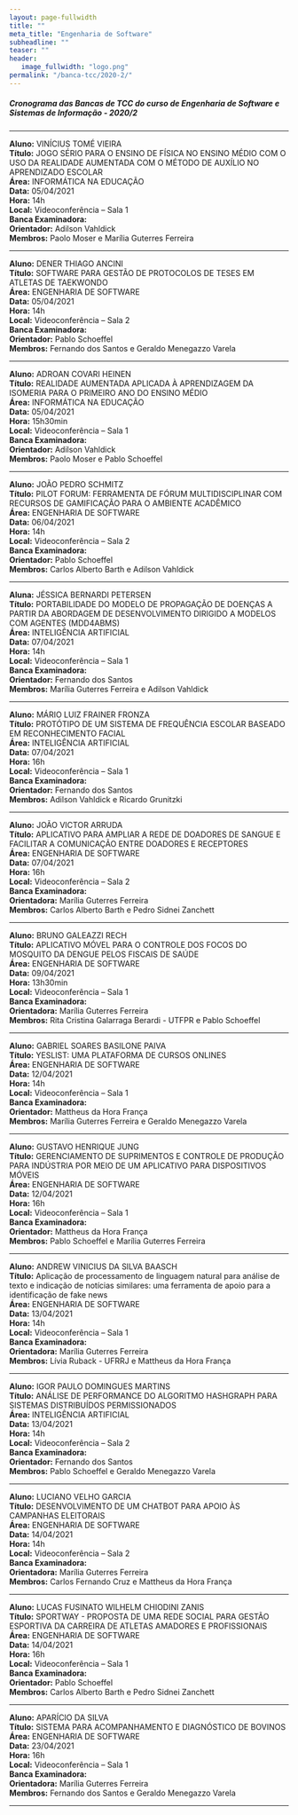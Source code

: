 ```yaml
---
layout: page-fullwidth
title: ""
meta_title: "Engenharia de Software"
subheadline: ""
teaser: ""
header:
   image_fullwidth: "logo.png"
permalink: "/banca-tcc/2020-2/"
---
```


##### **Cronograma das Bancas de TCC do curso de Engenharia de Software e Sistemas de Informação - 2020/2**

<hr>

**Aluno:** VINÍCIUS TOMÉ VIEIRA
<br>
**Título:** JOGO SÉRIO PARA O ENSINO DE FÍSICA NO ENSINO MÉDIO COM O USO DA  REALIDADE AUMENTADA COM O MÉTODO DE AUXÍLIO NO APRENDIZADO ESCOLAR
<br>
**Área:** INFORMÁTICA NA EDUCAÇÃO
<br>
**Data:** 05/04/2021
<br>
**Hora:** 14h
<br>
**Local:** Videoconferência – Sala 1
<br>
**Banca Examinadora:**
<br>
**Orientador:** Adilson Vahldick
<br>
**Membros:** Paolo Moser e Marília Guterres Ferreira

<hr>

**Aluno:** DENER THIAGO ANCINI
<br>
**Título:** SOFTWARE PARA GESTÃO DE PROTOCOLOS DE TESES EM ATLETAS DE TAEKWONDO
<br>
**Área:** ENGENHARIA DE SOFTWARE
<br>
**Data:** 05/04/2021
<br>
**Hora:** 14h
<br>
**Local:** Videoconferência – Sala 2
<br>
**Banca Examinadora:**
<br>
**Orientador:** Pablo Schoeffel
<br>
**Membros:** Fernando dos Santos e Geraldo Menegazzo Varela

<hr>

**Aluno:** ADROAN COVARI HEINEN
<br>
**Título:** REALIDADE AUMENTADA APLICADA À APRENDIZAGEM DA ISOMERIA PARA  O PRIMEIRO ANO DO ENSINO MÉDIO
<br>
**Área:** INFORMÁTICA NA EDUCAÇÃO
<br>
**Data:** 05/04/2021
<br>
**Hora:** 15h30min
<br>
**Local:** Videoconferência – Sala 1
<br>
**Banca Examinadora:**
<br>
**Orientador:** Adilson Vahldick
<br>
**Membros:** Paolo Moser e Pablo Schoeffel

<hr>

**Aluno:** JOÃO PEDRO SCHMITZ
<br>
**Título:** PILOT FORUM: FERRAMENTA DE FÓRUM MULTIDISCIPLINAR  COM RECURSOS DE GAMIFICAÇÃO PARA O AMBIENTE ACADÊMICO
<br>
**Área:** ENGENHARIA DE SOFTWARE
<br>
**Data:** 06/04/2021
<br>
**Hora:** 14h
<br>
**Local:** Videoconferência – Sala 2
<br>
**Banca Examinadora:**
<br>
**Orientador:** Pablo Schoeffel
<br>
**Membros:** Carlos Alberto Barth e Adilson Vahldick    

<hr>

**Aluna:** JÉSSICA BERNARDI PETERSEN
<br>
**Título:** PORTABILIDADE DO MODELO DE PROPAGAÇÃO DE DOENÇAS A PARTIR DA  ABORDAGEM DE DESENVOLVIMENTO DIRIGIDO A MODELOS COM AGENTES (MDD4ABMS)
<br>
**Área:** INTELIGÊNCIA ARTIFICIAL
<br>
**Data:** 07/04/2021
<br>
**Hora:** 14h
<br>
**Local:** Videoconferência – Sala 1
<br>
**Banca Examinadora:**
<br>
**Orientador:** Fernando dos Santos
<br>
**Membros:** Marília Guterres Ferreira e Adilson Vahldick   

<hr>

**Aluno:** MÁRIO LUIZ FRAINER FRONZA
<br>
**Título:** PROTÓTIPO DE UM SISTEMA DE FREQUÊNCIA ESCOLAR BASEADO EM RECONHECIMENTO FACIAL
<br>
**Área:** INTELIGÊNCIA ARTIFICIAL
<br>
**Data:** 07/04/2021
<br>
**Hora:** 16h
<br>
**Local:** Videoconferência – Sala 1
<br>
**Banca Examinadora:**
<br>
**Orientador:** Fernando dos Santos
<br>
**Membros:** Adilson Vahldick e Ricardo Grunitzki     

<hr>

**Aluno:** JOÃO VICTOR ARRUDA
<br>
**Título:** APLICATIVO PARA AMPLIAR A REDE DE DOADORES DE SANGUE E FACILITAR A COMUNICAÇÃO ENTRE DOADORES E RECEPTORES
<br>
**Área:** ENGENHARIA DE SOFTWARE
<br>
**Data:** 07/04/2021
<br>
**Hora:** 16h
<br>
**Local:** Videoconferência – Sala 2
<br>
**Banca Examinadora:**
<br>
**Orientadora:** Marília Guterres Ferreira
<br>
**Membros:** Carlos Alberto Barth e Pedro Sidnei Zanchett   

<hr>


**Aluno:** BRUNO GALEAZZI RECH
<br>
**Título:** APLICATIVO MÓVEL PARA O CONTROLE DOS FOCOS DO MOSQUITO DA DENGUE PELOS FISCAIS DE SAÚDE
<br>
**Área:** ENGENHARIA DE SOFTWARE
<br>
**Data:** 09/04/2021
<br>
**Hora:** 13h30min
<br>
**Local:** Videoconferência – Sala 1
<br>
**Banca Examinadora:**
<br>
**Orientadora:** Marília Guterres Ferreira
<br>
**Membros:** Rita Cristina Galarraga Berardi - UTFPR e Pablo Schoeffel

<hr>

**Aluno:** GABRIEL SOARES BASILONE PAIVA
<br>
**Título:** YESLIST: UMA PLATAFORMA DE CURSOS ONLINES
<br>
**Área:** ENGENHARIA DE SOFTWARE
<br>
**Data:** 12/04/2021
<br>
**Hora:** 14h
<br>
**Local:** Videoconferência – Sala 1
<br>
**Banca Examinadora:**
<br>
**Orientador:** Mattheus da Hora França
<br>
**Membros:** Marília Guterres Ferreira e Geraldo Menegazzo Varela   

<hr>

**Aluno:** GUSTAVO HENRIQUE JUNG
<br>
**Título:** GERENCIAMENTO DE SUPRIMENTOS E CONTROLE DE PRODUÇÃO PARA INDÚSTRIA POR MEIO DE UM APLICATIVO PARA DISPOSITIVOS MÓVEIS
<br>
**Área:** ENGENHARIA DE SOFTWARE
<br>
**Data:** 12/04/2021
<br>
**Hora:** 16h
<br>
**Local:** Videoconferência – Sala 1
<br>
**Banca Examinadora:**
<br>
**Orientador:** Mattheus da Hora França
<br>
**Membros:** Pablo Schoeffel e Marília Guterres Ferreira 

<hr>

**Aluno:** ANDREW VINICIUS DA SILVA BAASCH
<br>
**Título:** Aplicação de processamento de linguagem natural para análise de texto e indicação de notícias similares: uma ferramenta de apoio para a identificação de fake news
<br>
**Área:** ENGENHARIA DE SOFTWARE
<br>
**Data:** 13/04/2021
<br>
**Hora:** 14h
<br>
**Local:** Videoconferência – Sala 1
<br>
**Banca Examinadora:**
<br>
**Orientadora:** Marília Guterres Ferreira
<br>
**Membros:** Lívia Ruback - UFRRJ e Mattheus da Hora França    

<hr>

**Aluno:** IGOR PAULO DOMINGUES MARTINS
<br>
**Título:** ANÁLISE DE PERFORMANCE DO ALGORITMO HASHGRAPH PARA SISTEMAS DISTRIBUÍDOS PERMISSIONADOS
<br>
**Área:** INTELIGÊNCIA ARTIFICIAL
<br>
**Data:** 13/04/2021
<br>
**Hora:** 14h
<br>
**Local:** Videoconferência – Sala 2
<br>
**Banca Examinadora:**
<br>
**Orientador:** Fernando dos Santos
<br>
**Membros:** Pablo Schoeffel e Geraldo Menegazzo Varela

<hr>

**Aluno:** LUCIANO VELHO GARCIA
<br>
**Título:** DESENVOLVIMENTO DE UM CHATBOT PARA APOIO ÀS CAMPANHAS ELEITORAIS
<br>
**Área:** ENGENHARIA DE SOFTWARE
<br>
**Data:** 14/04/2021
<br>
**Hora:** 14h
<br>
**Local:** Videoconferência – Sala 2
<br>
**Banca Examinadora:**
<br>
**Orientadora:** Marília Guterres Ferreira
<br>
**Membros:** Carlos Fernando Cruz e Mattheus da Hora França 

<hr>

**Aluno:** LUCAS FUSINATO WILHELM CHIODINI ZANIS
<br>
**Título:**  SPORTWAY - PROPOSTA DE UMA REDE SOCIAL PARA GESTÃO ESPORTIVA DA CARREIRA DE ATLETAS AMADORES E PROFISSIONAIS
<br>
**Área:** ENGENHARIA DE SOFTWARE
<br>
**Data:** 14/04/2021
<br>
**Hora:** 16h
<br>
**Local:** Videoconferência – Sala 1
<br>
**Banca Examinadora:**
<br>
**Orientador:** Pablo Schoeffel
<br>
**Membros:** Carlos Alberto Barth e Pedro Sidnei Zanchett

<hr>

**Aluno:** APARÍCIO DA SILVA
<br>
**Título:** SISTEMA PARA ACOMPANHAMENTO E DIAGNÓSTICO DE BOVINOS
<br>
**Área:** ENGENHARIA DE SOFTWARE
<br>
**Data:** 23/04/2021
<br>
**Hora:** 16h
<br>
**Local:** Videoconferência – Sala 1
<br>
**Banca Examinadora:**
<br>
**Orientadora:** Marília Guterres Ferreira
<br>
**Membros:** Fernando dos Santos e Geraldo Menegazzo Varela         

<hr>